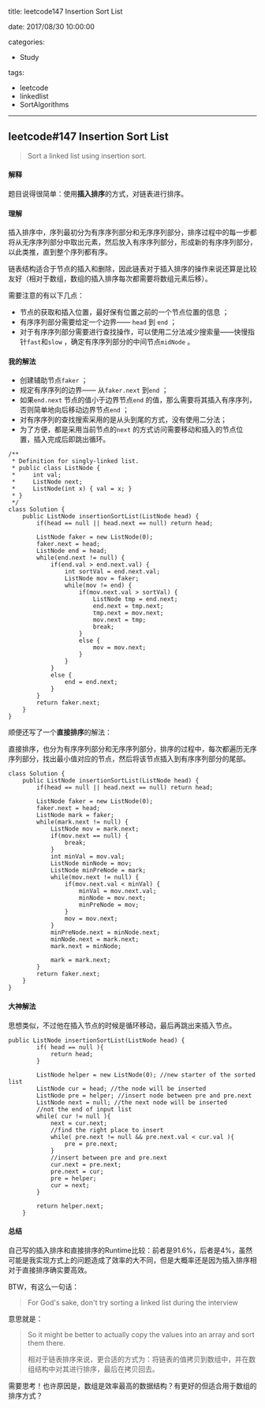 title: leetcode147 Insertion Sort List

date: 2017/08/30 10:00:00

categories:

- Study

tags:

- leetcode
- linkedlist
- SortAlgorithms

---

## leetcode#147 Insertion Sort List 

>Sort a linked list using insertion sort.

#### 解释

题目说得很简单：使用**插入排序**的方式，对链表进行排序。

#### 理解

插入排序中，序列最初分为有序序列部分和无序序列部分，排序过程中的每一步都将从无序序列部分中取出元素，然后放入有序序列部分，形成新的有序序列部分，以此类推，直到整个序列都有序。

链表结构适合于节点的插入和删除，因此链表对于插入排序的操作来说还算是比较友好（相对于数组，数组的插入排序每次都需要将数组元素后移）。

需要注意的有以下几点：

- 节点的获取和插入位置，最好保有位置之前的一个节点位置的信息 ；
- 有序序列部分需要给定一个边界—— `head` 到 `end` ；
- 对于有序序列部分需要进行查找操作，可以使用二分法减少搜索量——快慢指针`fast`和`slow` ，确定有序序列部分的中间节点`midNode` 。

#### 我的解法

- 创建辅助节点`faker` ；
- 规定有序序列的边界—— 从`faker.next` 到`end` ；
- 如果`end.next` 节点的值小于边界节点`end` 的值，那么需要将其插入有序序列，否则简单地向后移动边界节点`end` ；
- 对有序序列的查找搜索采用的是从头到尾的方式，没有使用二分法；
- 为了方便，都是采用当前节点的`next` 的方式访问需要移动和插入的节点位置，插入完成后即跳出循环。 

```
/**
 * Definition for singly-linked list.
 * public class ListNode {
 *     int val;
 *     ListNode next;
 *     ListNode(int x) { val = x; }
 * }
 */
class Solution {
    public ListNode insertionSortList(ListNode head) {
        if(head == null || head.next == null) return head;
        
        ListNode faker = new ListNode(0);
        faker.next = head;
        ListNode end = head;
        while(end.next != null) {
            if(end.val > end.next.val) {
                int sortVal = end.next.val;
                ListNode mov = faker;
                while(mov != end) {
                    if(mov.next.val > sortVal) {
                        ListNode tmp = end.next;
                        end.next = tmp.next;
                        tmp.next = mov.next;
                        mov.next = tmp;
                        break;
                    }
                    else {
                        mov = mov.next;
                    }
                }
            }
            else {
                end = end.next;
            }
        }
        return faker.next;
    }
}
```

顺便还写了一个**直接排序**的解法：

直接排序，也分为有序序列部分和无序序列部分，排序的过程中，每次都遍历无序序列部分，找出最小值对应的节点，然后将该节点插入到有序序列部分的尾部。

```
class Solution {
    public ListNode insertionSortList(ListNode head) {
        if(head == null || head.next == null) return head;
        
        ListNode faker = new ListNode(0);
        faker.next = head;
        ListNode mark = faker;
        while(mark.next != null) {
            ListNode mov = mark.next;
            if(mov.next == null) {
                break;
            }
            int minVal = mov.val;
            ListNode minNode = mov;
            ListNode minPreNode = mark;
            while(mov.next != null) {
                if(mov.next.val < minVal) {
                    minVal = mov.next.val;
                    minNode = mov.next;
                    minPreNode = mov;
                }
                mov = mov.next;
            }
            minPreNode.next = minNode.next;
            minNode.next = mark.next;
            mark.next = minNode;
            
            mark = mark.next;
        }
        return faker.next;
    }
}
```

#### 大神解法

思想类似，不过他在插入节点的时候是循环移动，最后再跳出来插入节点。

```
public ListNode insertionSortList(ListNode head) {
		if( head == null ){
			return head;
		}
		
		ListNode helper = new ListNode(0); //new starter of the sorted list
		ListNode cur = head; //the node will be inserted
		ListNode pre = helper; //insert node between pre and pre.next
		ListNode next = null; //the next node will be inserted
		//not the end of input list
		while( cur != null ){
			next = cur.next;
			//find the right place to insert
			while( pre.next != null && pre.next.val < cur.val ){
				pre = pre.next;
			}
			//insert between pre and pre.next
			cur.next = pre.next;
			pre.next = cur;
			pre = helper;
			cur = next;
		}
		
		return helper.next;
	}
```

#### 总结

自己写的插入排序和直接排序的Runtime比较：前者是91.6%，后者是4%，虽然可能是我实现方式上的问题造成了效率的大不同，但是大概率还是因为插入排序相对于直接排序确实要高效。

BTW，有这么一句话：

>For God's sake, don't try sorting a linked list during the interview

意思就是：

>So it might be better to actually copy the values into an array and sort them there.
>
>相对于链表排序来说，更合适的方式为：将链表的值拷贝到数组中，并在数组结构中对其进行排序，最后在拷贝回去。

需要思考！也许原因是，数组是效率最高的数据结构？有更好的但适合用于数组的排序方式？
